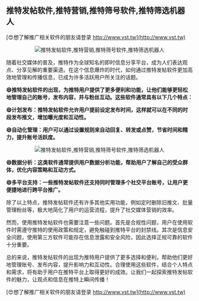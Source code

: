 ## **推特发帖软件,推特营销,推特筛号软件,推特筛选机器人**

[😍想了解推广相关软件的朋友请登录 http://www.vst.tw](http://www.vst.tw)

 <center><img src="https://vst.tw/MP4/tuiguang/png/5.png" alt="推特发帖软件,推特营销,推特筛号软件,推特筛选机器人"></center>

随着社交媒体的普及，推特作为全球知名的即时信息分享平台，成为人们表达观点、分享见解的重要渠道。在这个信息爆炸的时代，如何通过推特发帖软件更加高效地管理和传播信息，已成为许多活跃用户所关注的话题。

**😄推特发帖软件的出现，为推特用户提供了更多便利和功能，让他们能够更轻松地管理自己的账号，发布内容，并与粉丝互动。这些软件通常具有以下几个特点：**

**😄计划发布：推特发帖软件允许用户提前设定发布时间，这样就可以在不同的时段发布推文，增加曝光度和互动性。**

**😄自动化管理：用户可以通过设置规则来自动回复、转发或点赞，节省时间和精力，提升账号活跃度。**

 <center><img src="https://vst.tw/MP4/tuiguang/png/5.png" alt="推特发帖软件,推特营销,推特筛号软件,推特筛选机器人"></center>

**😄数据分析：这类软件通常提供用户数据分析功能，帮助用户了解自己的受众群体，优化内容策略和互动方式。**

**😄多平台支持：一些推特发帖软件还支持同时管理多个社交平台账号，让用户更便捷地进行跨平台推广。**

除了以上特点，推特发帖软件还有许多其他实用功能，例如定时删除旧推文、批量管理粉丝等，极大地简化了用户的运营流程，提升了社交媒体营销的效率。

然而，使用推特发帖软件也需要注意一些问题。首先是合规性问题，用户在使用软件时需遵守推特的使用政策和规定，避免触碰到推特平台的封禁线。其次是信息安全问题，使用第三方软件可能存在信息泄露和安全风险，因此选择正规可靠的软件十分重要。

总的来说，推特发帖软件的出现为推特用户提供了更多选择和便利，帮助他们更好地管理账号、发布内容，提升影响力和互动性。合理使用这些软件，结合个人特点和需求，将有助于用户在推特平台上取得更好的成效。让我们一起探索推特发帖软件的魅力，让观点和信息在推特上瞬间传播！

[😍想了解推广相关软件的朋友请登录 http://www.vst.tw](http://www.vst.tw)



